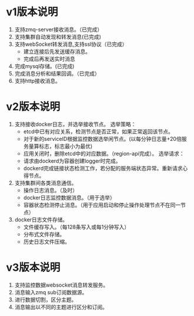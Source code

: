 # v1版本说明
1. 支持zmq-server接收消息。（已完成）
2. 支持集群自动发现和转发消息(已完成)
3. 支持webSocket转发消息,支持ssl协议（已完成）
   * 建立连接后先发送缓存消息。
   * 完成后再发送实时消息
4. 完成mysql存储。(已完成)
5. 完成消息分析和结果回调。（已完成）
6. 支持http接收消息。


# v2版本说明
1. 支持接收docker日志，并选举接收节点。
   选举策略：
      * etcd中已有对应关系，检测节点是否正常，如果正常返回该节点。
      * 对于新的serviceID根据监控数据选举闲节点。(以每分钟日志量+20倍服务量算标志，标志最小为最优)
      * 应用关闭时，删除etcd中的对应数据。（region-api完成）。
   选举请求：
      * 请求由dockerd为容器创建logger时完成。
      * dockerd完成链接状态检测工作，若分配的服务端状态异常。重新请求心得节点。   
2. 支持集群间各类消息通信。
   * 操作日志消息。（及时）
   * docker日志监控数据消息。（用于选举）
   * 容器状态检测停止消息。（用于应用启动和停止操作处理节点不在同一节点）
3. docker日志文件存储。
   * 文件缓存写入。（每128条写入或每1分钟写入）
   * 分布式文件存储。
   * 历史日志文件压缩。


# v3版本说明 

1. 支持监控数据websocket消息转发服务。
2. 消息输入zmq sub订阅数据源。
3. 进行数据切割，区分主题。
3. 消息输出以不同的主题进行区分和订阅。
 
